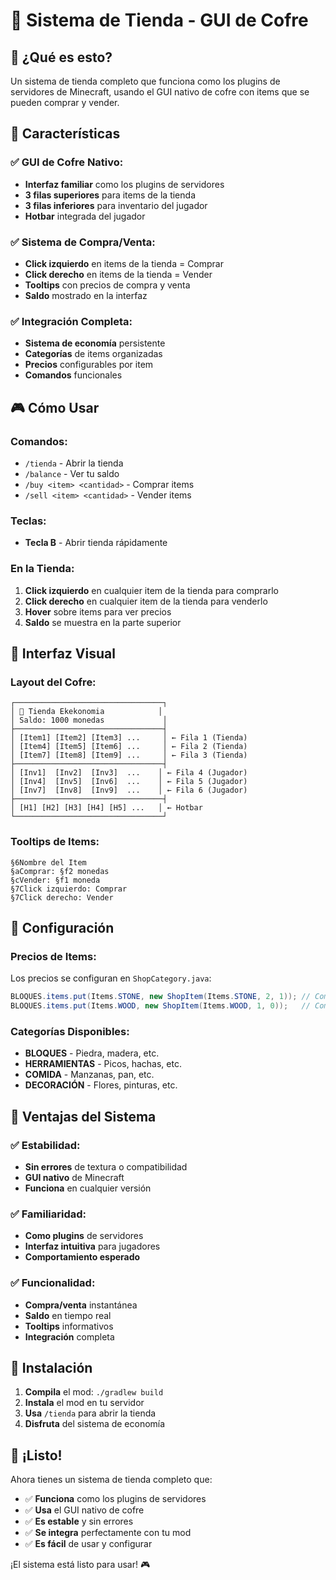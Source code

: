 # 🏪 Sistema de Tienda - GUI de Cofre

## 🎯 **¿Qué es esto?**
Un sistema de tienda completo que funciona como los plugins de servidores de Minecraft, usando el GUI nativo de cofre con items que se pueden comprar y vender.

## 🚀 **Características**

### ✅ **GUI de Cofre Nativo:**
- **Interfaz familiar** como los plugins de servidores
- **3 filas superiores** para items de la tienda
- **3 filas inferiores** para inventario del jugador
- **Hotbar** integrada del jugador

### ✅ **Sistema de Compra/Venta:**
- **Click izquierdo** en items de la tienda = Comprar
- **Click derecho** en items de la tienda = Vender
- **Tooltips** con precios de compra y venta
- **Saldo** mostrado en la interfaz

### ✅ **Integración Completa:**
- **Sistema de economía** persistente
- **Categorías** de items organizadas
- **Precios** configurables por item
- **Comandos** funcionales

## 🎮 **Cómo Usar**

### **Comandos:**
- `/tienda` - Abrir la tienda
- `/balance` - Ver tu saldo
- `/buy <item> <cantidad>` - Comprar items
- `/sell <item> <cantidad>` - Vender items

### **Teclas:**
- **Tecla B** - Abrir tienda rápidamente

### **En la Tienda:**
1. **Click izquierdo** en cualquier item de la tienda para comprarlo
2. **Click derecho** en cualquier item de la tienda para venderlo
3. **Hover** sobre items para ver precios
4. **Saldo** se muestra en la parte superior

## 🎨 **Interfaz Visual**

### **Layout del Cofre:**
```
┌─────────────────────────────────┐
│ 🏪 Tienda Ekekonomia            │
│ Saldo: 1000 monedas             │
├─────────────────────────────────┤
│ [Item1] [Item2] [Item3] ...     │ ← Fila 1 (Tienda)
│ [Item4] [Item5] [Item6] ...     │ ← Fila 2 (Tienda)
│ [Item7] [Item8] [Item9] ...     │ ← Fila 3 (Tienda)
├─────────────────────────────────┤
│ [Inv1]  [Inv2]  [Inv3]  ...    │ ← Fila 4 (Jugador)
│ [Inv4]  [Inv5]  [Inv6]  ...    │ ← Fila 5 (Jugador)
│ [Inv7]  [Inv8]  [Inv9]  ...    │ ← Fila 6 (Jugador)
├─────────────────────────────────┤
│ [H1] [H2] [H3] [H4] [H5] ...   │ ← Hotbar
└─────────────────────────────────┘
```

### **Tooltips de Items:**
```
§6Nombre del Item
§aComprar: §f2 monedas
§cVender: §f1 moneda
§7Click izquierdo: Comprar
§7Click derecho: Vender
```

## 🔧 **Configuración**

### **Precios de Items:**
Los precios se configuran en `ShopCategory.java`:
```java
BLOQUES.items.put(Items.STONE, new ShopItem(Items.STONE, 2, 1)); // Comprar: 2, Vender: 1
BLOQUES.items.put(Items.WOOD, new ShopItem(Items.WOOD, 1, 0));   // Comprar: 1, Vender: 0
```

### **Categorías Disponibles:**
- **BLOQUES** - Piedra, madera, etc.
- **HERRAMIENTAS** - Picos, hachas, etc.
- **COMIDA** - Manzanas, pan, etc.
- **DECORACIÓN** - Flores, pinturas, etc.

## 🎯 **Ventajas del Sistema**

### ✅ **Estabilidad:**
- **Sin errores** de textura o compatibilidad
- **GUI nativo** de Minecraft
- **Funciona** en cualquier versión

### ✅ **Familiaridad:**
- **Como plugins** de servidores
- **Interfaz intuitiva** para jugadores
- **Comportamiento esperado**

### ✅ **Funcionalidad:**
- **Compra/venta** instantánea
- **Saldo** en tiempo real
- **Tooltips** informativos
- **Integración** completa

## 🚀 **Instalación**

1. **Compila** el mod: `./gradlew build`
2. **Instala** el mod en tu servidor
3. **Usa** `/tienda` para abrir la tienda
4. **Disfruta** del sistema de economía

## 🎉 **¡Listo!**

Ahora tienes un sistema de tienda completo que:
- ✅ **Funciona** como los plugins de servidores
- ✅ **Usa** el GUI nativo de cofre
- ✅ **Es estable** y sin errores
- ✅ **Se integra** perfectamente con tu mod
- ✅ **Es fácil** de usar y configurar

¡El sistema está listo para usar! 🎮
